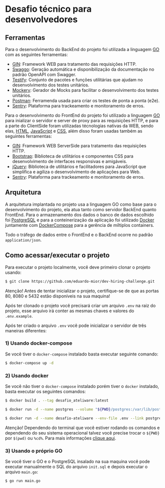 # Desafio técnico para desenvolvedores

## Ferramentas


Para o desenvolvimento do BackEnd do projeto foi utilizada a linguagem [GO](https://go.dev/) com as seguintes ferramentas:
- [GIN](https://github.com/gin-gonic/gin): Framework WEB para tratamento das requisições HTTP.
- [Swaggo](github.com/swaggo/gin-swagger): Geração automática e disponibilização da documentação no padrão OpenAPI com Swagger.
- [Testify](https://github.com/stretchr/testify): Conjunto de pacotes e funções utilitárias que ajudam no desenvolvimento dos testes unitários.
- [Mockery](https://github.com/vektra/mockery): Gerador de Mocks para facilitar o desenvolvimento dos testes unitários.
- [Postman](https://www.postman.com/): Ferramenda usada para criar os testes de ponta a ponta (e2e).
- [Sentry](https://sentry.io/): Plataforma para trackeamento e monitoramento de erros.

Para o desenvolvimento do FrontEnd do projeto foi utilizado a linguagem [GO](https://go.dev/) para inializar o servidor e server de proxy para as requisições HTTP, e para a parte do ClientSide foram utilizadas técnologias nativas da WEB, sendo elas, [HTML](https://developer.mozilla.org/pt-BR/docs/Web/HTML), [JavaScript](https://developer.mozilla.org/pt-BR/docs/Web/JavaScript) e [CSS](https://developer.mozilla.org/pt-BR/docs/Web/CSS), além disso foram usadas também as seguintes ferramentas:
- [GIN](https://github.com/gin-gonic/gin): Framework WEB ServerSide para tratamento das requisições HTTP.
- [Bootstrap](https://getbootstrap.com/): Biblioteca de utilitários e componentes CSS para desenvolvimento de interfaces responsivas e amigáveis.
- [jQuery](https://jquery.com/): Biblioteca de utilitários e facilitadores para JavaScript que simplifica e agiliza o desenvolvimento de aplicações para Web.
- [Sentry](https://sentry.io/): Plataforma para trackeamento e monitoramento de erros.


## Arquitetura
A arquitetura implantada no projeto usa a linguagem GO como base para o desenvolvimento do projeto, ela atua tanto como servidor BackEnd quanto FrontEnd. Para o armazenamento dos dados o banco de dados escolhido foi [PostgreSQL](https://www.postgresql.org/) e para a conteinerização da aplicação foi utilizado [Docker](https://www.docker.com/) juntamente com [DockerCompose](https://docs.docker.com/compose/) para a gerência de míltiplos containers.
 
Todo o tráfego de dados entre o FrontEnd e o BackEnd ocorre no padrão `application/json`.
 
 
## Como acessar/executar o projeto
Para executar o projeto localmente, você deve primeiro clonar o projeto usando:
```bash
$ git clone https://github.com/eduardo-mior/dev-hiring-challenge.git
```
 
 
Atenção! Antes de tentar inicializar o projeto, certifique-se de que as portas 80, 8080 e 5432 estão disponíveis na sua maquina!
 

Após ter clonado o projeto você precisará criar um arquivo `.env` na raiz do projeto, esse arquivo irá conter as mesmas chaves e valores do `.env.example`.

Após ter criado o arquivo `.env` você pode inicializar o servidor de três maneiras diferentes:
  
  
### 1) Usando docker-compose
Se você tiver o `docker-compose` instalado basta executar seguinte comando:
```bash
$ docker-compose up -d
```
  
  
### 2) Usando docker
Se você não tiver o `docker-compose` instalado porém tiver o `docker` instalado, basta executar os seguintes comandos:
```bash
$ docker build . --tag desafio_ateliware:latest
```
```bash
$ docker run -d --name postgres --volume "${PWD}/postgres:/var/lib/postgresql/data/" --volume "${PWD}/backend/sql/init.sql:/docker-entrypoint-initdb.d/init.sql" -p 5432:5432 --env POSTGRES_USER=postgres --env POSTGRES_PASSWORD=masterkey postgres:9.6-alpine 
```
```bash
$ docker run -d --name desafio-ateliware --env-file .env --link postgres -p 80:80 -p 8080:8080 desafio_ateliware
```
Atenção! Dependendo do terminal que você estiver rodando os comandos e dependendo do seu sistema operacional talvez você precise trocar o `${PWD}` por `$(pwd)` ou `%cd%`. Para mais informações [clique aqui](https://stackoverflow.com/questions/41485217/mount-current-directory-as-a-volume-in-docker-on-windows-10).
  
   
### 3) Usando o próprio GO
Se você tiver o GO e o PostgreSQL insalado na sua maquina você pode executar manualmente o SQL do arquivo `init.sql` e depois executar o arquivo `main.go`:
```bash
$ go run main.go
```
